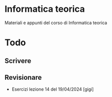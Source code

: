 # Informatica teorica

Materiali e appunti del corso di Informatica teorica

# Todo

## Scrivere

## Revisionare

- Esercizi lezione 14 del 19/04/2024 [gigi]
